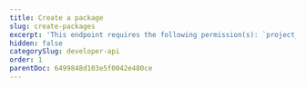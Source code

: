 ```yaml
---
title: Create a package
slug: create-packages
excerpt: 'This endpoint requires the following permission(s): `project_configuration:packages:read_write`.'
hidden: false
categorySlug: developer-api
order: 1
parentDoc: 6499848d103e5f0042e480ce
---
```

